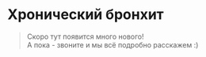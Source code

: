 # Хронический бронхит

> Скоро тут появится много нового!  
> А пока - звоните и мы всё подробно расскажем :)